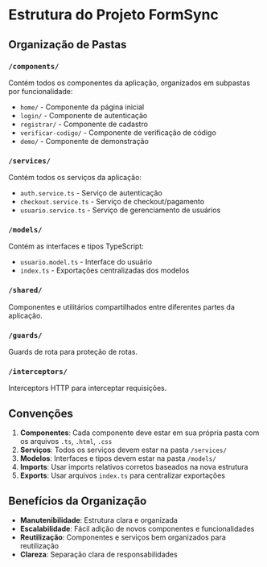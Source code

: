# Estrutura do Projeto FormSync

## Organização de Pastas

### `/components/`
Contém todos os componentes da aplicação, organizados em subpastas por funcionalidade:

- `home/` - Componente da página inicial
- `login/` - Componente de autenticação
- `registrar/` - Componente de cadastro
- `verificar-codigo/` - Componente de verificação de código
- `demo/` - Componente de demonstração

### `/services/`
Contém todos os serviços da aplicação:

- `auth.service.ts` - Serviço de autenticação
- `checkout.service.ts` - Serviço de checkout/pagamento
- `usuario.service.ts` - Serviço de gerenciamento de usuários

### `/models/`
Contém as interfaces e tipos TypeScript:

- `usuario.model.ts` - Interface do usuário
- `index.ts` - Exportações centralizadas dos modelos

### `/shared/`
Componentes e utilitários compartilhados entre diferentes partes da aplicação.

### `/guards/`
Guards de rota para proteção de rotas.

### `/interceptors/`
Interceptors HTTP para interceptar requisições.

## Convenções

1. **Componentes**: Cada componente deve estar em sua própria pasta com os arquivos `.ts`, `.html`, `.css`
2. **Serviços**: Todos os serviços devem estar na pasta `/services/`
3. **Modelos**: Interfaces e tipos devem estar na pasta `/models/`
4. **Imports**: Usar imports relativos corretos baseados na nova estrutura
5. **Exports**: Usar arquivos `index.ts` para centralizar exportações

## Benefícios da Organização

- **Manutenibilidade**: Estrutura clara e organizada
- **Escalabilidade**: Fácil adição de novos componentes e funcionalidades
- **Reutilização**: Componentes e serviços bem organizados para reutilização
- **Clareza**: Separação clara de responsabilidades 